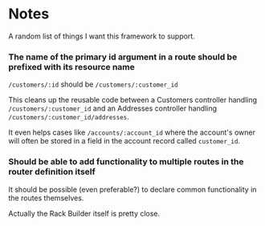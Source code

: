# Notes #
 
A random list of things I want this framework to support.


### The name of the primary id argument in a route should be prefixed with its resource name ###
 
`/customers/:id` should be `/customers/:customer_id`
  
This cleans up the reusable code between a Customers controller handling `/customers/:customer_id`
and an Addresses controller handling `/customers/:customer_id/addresses`.

It even helps cases like `/accounts/:account_id` where the account's owner will often be stored in a field
in the account record called `customer_id`.


### Should be able to add functionality to multiple routes in the router definition itself ###

It should be possible (even preferable?) to declare common functionality in the routes themselves.

Actually the Rack Builder itself is pretty close.